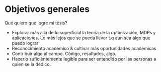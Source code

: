 # Objetivos generales
Qué quiero que logre mi tésis?

- Explorar más allá de lo superficial la teoría de la optimización, MDPs y aplicaciones. Lo más lejos que se pueda llevar t.q aún sea algo que puedo lograr
- Reconocimiento académico & cultivar más oportunidades académicas
- Contribuir algo al campo. Código, resultados, algo.
- Hacerlo suficiéntemente legible para ser entendido por las personas a quien se la dedico.